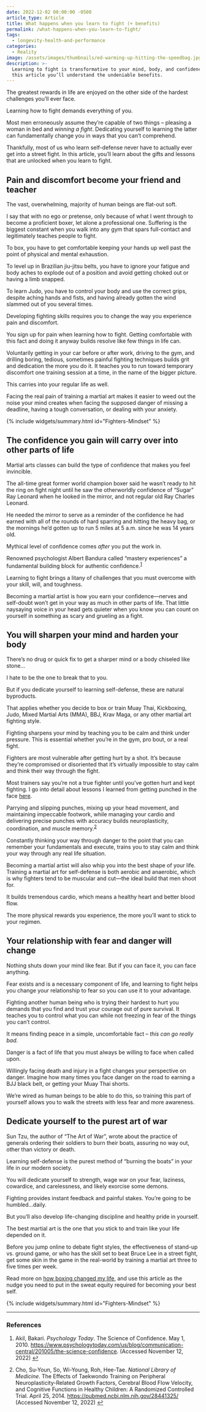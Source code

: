 ```yaml
---
date: 2022-12-02 08:00:00 -0500
article_type: Article
title: What happens when you learn to fight (+ benefits)
permalink: /what-happens-when-you-learn-to-fight/
tags:
  - longevity-health-and-performance
categories:
  - Reality
image: /assets/images/thumbnails/ed-warming-up-hitting-the-speedbag.jpg
description: >-
  Learning to fight is transformative to your mind, body, and confidence. In
  this article you’ll understand the undeniable benefits.
---
```

The greatest rewards in life are enjoyed on the other side of the hardest challenges you’ll ever face.

Learning how to fight demands everything of you.

Most men erroneously assume they’re capable of two things – pleasing a woman in bed and *winning a fight*. Dedicating yourself to learning the latter can fundamentally change you in ways that you can’t comprehend.

Thankfully, most of us who learn self-defense never have to actually ever get into a street fight. In this article, you’ll learn about the gifts and lessons that are unlocked when you learn to fight.

## Pain and discomfort become your friend and teacher

The vast, overwhelming, majority of human beings are flat-out soft.

I say that with no ego or pretense, only because of what I went through to become a proficient boxer, let alone a professional one. Suffering is the biggest constant when you walk into any gym that spars full-contact and legitimately teaches people to fight.

To box, you have to get comfortable keeping your hands up well past the point of physical and mental exhaustion.

To level up in Brazilian jiu-jitsu belts, you have to ignore your fatigue and body aches to explode out of a position and avoid getting choked out or having a limb snapped.

To learn Judo, you have to control your body and use the correct grips, despite aching hands and fists, and having already gotten the wind slammed out of you several times.

Developing fighting skills requires you to change the way you experience pain and discomfort.

You sign up for pain when learning how to fight. Getting comfortable with this fact and doing it anyway builds resolve like few things in life can.

Voluntarily getting in your car before or after work, driving to the gym, and drilling boring, tedious, sometimes painful fighting techniques builds grit and dedication the more you do it. It teaches you to run toward temporary discomfort one training session at a time, in the name of the bigger picture.

This carries into your regular life as well.

Facing the real pain of training a martial art makes it easier to weed out the noise your mind creates when facing the supposed danger of missing a deadline, having a tough conversation, or dealing with your anxiety.

{% include widgets/summary.html id="Fighters-Mindset" %}

## The confidence you gain will carry over into other parts of life

Martial arts classes can build the type of confidence that makes you feel invincible.

The all-time great former world champion boxer said he wasn’t ready to hit the ring on fight night until he saw the otherworldly confidence of “Sugar” Ray Leonard when he looked in the mirror, and not regular old Ray Charles Leonard.

He needed the mirror to serve as a reminder of the confidence he had earned with all of the rounds of hard sparring and hitting the heavy bag, or the mornings he’d gotten up to run 5 miles at 5 a.m. since he was 14 years old.

Mythical level of confidence comes *after* you put the work in.

Renowned psychologist Albert Bandura called “mastery experiences” a fundamental building block for authentic confidence.<sup><a class="footnote" rel="footnote" href="#fn:1">1</a></sup>

Learning to fight brings a litany of challenges that you must overcome with your skill, will, and toughness.

Becoming a martial artist is how you earn your confidence—nerves and self-doubt won’t get in your way as much in other parts of life. That little naysaying voice in your head gets quieter when you know you can count on yourself in something as scary and grueling as a fight.

## You will sharpen your mind and harden your body

There’s no drug or quick fix to get a sharper mind or a body chiseled like stone…

I hate to be the one to break that to you.

But if you dedicate yourself to learning self-defense, these are natural byproducts.

That applies whether you decide to box or train Muay Thai, Kickboxing, Judo, Mixed Martial Arts (MMA), BBJ, Krav Maga, or any other martial art fighting style.

Fighting sharpens your mind by teaching you to be calm and think under pressure. This is essential whether you’re in the gym, pro bout, or a real fight.

Fighters are most vulnerable after getting hurt by a shot. It’s because they’re compromised or disoriented that it’s virtually impossible to stay calm and think their way through the fight.

Most trainers say you’re not a true fighter until you’ve gotten hurt and kept fighting. I go into detail about lessons I learned from getting punched in the face [here](https://edlatimore.com/5-lessons-from-getting-punched-in-the-face/).

Parrying and slipping punches, mixing up your head movement, and maintaining impeccable footwork, while managing your cardio and delivering precise punches with accuracy builds neuroplasticity, coordination, and muscle memory.<sup><a class="footnote" rel="footnote" href="#fn:2">2</a></sup>

Constantly thinking your way through danger to the point that you can remember your fundamentals and execute, trains you to stay calm and think your way through any real life situation.

Becoming a martial artist will also whip you into the best shape of your life. Training a martial art for self-defense is both aerobic and anaerobic, which is why fighters tend to be muscular and cut—the ideal build that men shoot for.

It builds tremendous cardio, which means a healthy heart and better blood flow.

The more physical rewards you experience, the more you’ll want to stick to your regimen.

## Your relationship with fear and danger will change

Nothing shuts down your mind like fear. But if you can face it, you can face anything.

Fear exists and is a necessary component of life, and learning to fight helps you change your relationship to fear so you can use it to your advantage.

Fighting another human being who is trying their hardest to hurt you demands that you find and trust your courage out of pure survival. It teaches you to control what you can while not freezing in fear of the things you can’t control.

It means finding peace in a simple, uncomfortable fact – *this can go really bad*.

Danger is a fact of life that you must always be willing to face when called upon.

Willingly facing death and injury in a fight changes your perspective on danger. Imagine how many times you face danger on the road to earning a BJJ black belt, or getting your Muay Thai shorts.

We’re wired as human beings to be able to do this, so training this part of yourself allows you to walk the streets with less fear and more awareness.

## Dedicate yourself to the purest art of war

Sun Tzu, the author of “The Art of War”, wrote about the practice of generals ordering their soldiers to burn their boats, assuring no way out, other than victory or death.

Learning self-defense is the purest method of “burning the boats” in your life in our modern society.

You will dedicate yourself to strength, wage war on your fear, laziness, cowardice, and carelessness, and likely exorcise some demons.

Fighting provides instant feedback and painful stakes. You’re going to be humbled…daily.

But you’ll also develop life-changing discipline and healthy pride in yourself.

The best martial art is the one that you stick to and train like your life depended on it.

Before you jump online to debate fight styles, the effectiveness of stand-up vs. ground game, or who has the skill set to beat Bruce Lee in a street fight, get some skin in the game in the real-world by training a martial art three to five times per week.

Read more on [how boxing changed my life](https://edlatimore.com/boxing-benefits/), and use this article as the nudge you need to put in the sweat equity required for becoming your best self.

{% include widgets/summary.html id="Fighters-Mindset" %}

---

### References

<div class="footnotes"><ol><li><p>Akil, Bakari. <em>Psychology Today</em>. The Science of Confidence. May 1, 2010. <a href="https://www.psychologytoday.com/us/blog/communication-central/201005/the-science-confidence">https://www.psychologytoday.com/us/blog/communication-central/201005/the-science-confidence</a>. (Accessed November 12, 2022)&nbsp;<a class="reversefootnote" href="#fnref:1">↩</a></p></li><li><p>Cho, Su-Youn, So, Wi-Young, Roh, Hee-Tae. <em>National Library of Medicine</em>. The Effects of Taekwondo Training on Peripheral Neuroplasticity-Related Growth Factors, Cerebral Blood Flow Velocity, and Cognitive Functions in Healthy Children: A Randomized Controlled Trial. April 25, 2014. <a href="https://pubmed.ncbi.nlm.nih.gov/28441325/">https://pubmed.ncbi.nlm.nih.gov/28441325/</a> (Accessed November 12, 2022)&nbsp;<a class="reversefootnote" href="#fnref:2">↩</a></p></li></ol></div>